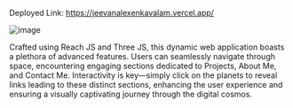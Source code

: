 Deployed Link: https://jeevanalexenkavalam.vercel.app/

![image](https://github.com/castlercodes/portfolio-three-js-react-js/assets/86559072/44c097c1-e517-4aac-b9a0-9479184a28e1)

Crafted using Reach JS and Three JS, this dynamic web application boasts a plethora of advanced features. Users can seamlessly navigate through space, encountering engaging sections dedicated to Projects, About Me, and Contact Me. Interactivity is key—simply click on the planets to reveal links leading to these distinct sections, enhancing the user experience and ensuring a visually captivating journey through the digital cosmos.
